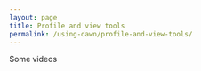 ```yaml
---
layout: page
title: Profile and view tools
permalink: /using-dawn/profile-and-view-tools/
---
```

Some videos